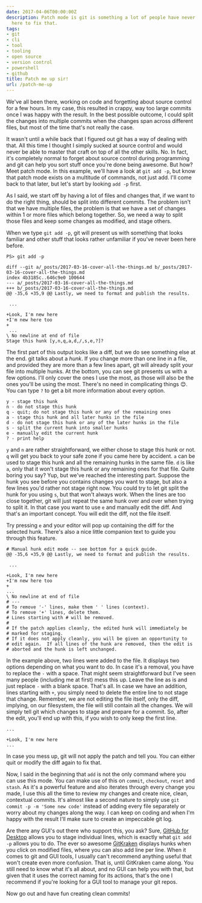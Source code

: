 ```yaml
---
date: 2017-04-06T00:00:00Z
description: Patch mode is git is something a lot of people have never heard of. I'm
  here to fix that.
tags:
- git
- cli
- tool
- tooling
- open source
- version control
- powershell
- github
title: Patch me up sir!
url: /patch-me-up
---
```


We've all been there, working on code and forgetting about source control for a few hours. In my case, this resulted in crappy, way too large commits once I was happy with the result. In the best possible outcome, I could split the changes into multiple commits when the changes span across different files, but most of the time that's not really the case.

It wasn't until a while back that I figured out git has a way of dealing with that. All this time I thought I simply sucked at source control and would never be able to master that craft on top of all the other skills. No. In fact, it's completely normal to forget about source control during programming and git can help you sort stuff once you're done being awesome. But how? Meet patch mode. In this example, we'll have a look at `git add -p`, but know that patch mode exists on a multitude of commands, not just add. I'll come back to that later, but let's start by looking `add -p` first.

As I said, we start off by having a lot of files and changes that, if we want to do the right thing, should be split into different commits. The problem isn't that we have multiple files, the problem is that we have a set of changes within 1 or more files which belong together. So, we need a way to split those files and keep some changes as modified, and stage others.

When we type `git add -p`, git will present us with something that looks familiar and other stuff that looks rather unfamiliar if you've never been here before.

    PS> git add -p

    diff --git a/_posts/2017-03-16-cover-all-the-things.md b/_posts/2017-03-16-cover-all-the-things.md
    index 4b3185c..646c9e0 100644
    --- a/_posts/2017-03-16-cover-all-the-things.md
    +++ b/_posts/2017-03-16-cover-all-the-things.md
    @@ -35,6 +35,9 @@ Lastly, we need to format and publish the results.
    
     ...
    
    +Look, I'm new here
    +I'm new here too
    +
     ...
    \ No newline at end of file
    Stage this hunk [y,n,q,a,d,/,s,e,?]?

The first part of this output looks like a diff, but we do see something else at the end. git talks about a _hunk_. If you change more than one line in a file, and provided they are more than a few lines apart, git will already split your file into multiple hunks. At the bottom, you can see git presents us with a few options. I'll only cover the ones I use the most, as those will also be the ones you'll be using the most. There's no need in complicating things 😊. You can type `?` to get a bit more information about every option.

    y - stage this hunk
    n - do not stage this hunk
    q - quit; do not stage this hunk or any of the remaining ones
    a - stage this hunk and all later hunks in the file
    d - do not stage this hunk or any of the later hunks in the file
    s - split the current hunk into smaller hunks
    e - manually edit the current hunk
    ? - print help

`y` and `n` are rather straightforward, we either chose to stage this hunk or not. `q` will get you back to your safe zone if you came here by accident. `a` can be used to stage this hunk and all the remaining hunks in the same file. `d` is like `a`, only that it won't stage this hunk or any remaining ones for that file. Quite boring you say? Yup, but we've reached the interesting part. Suppose the hunk you see before you contains changes you want to stage, but also a few lines you'd rather not stage right now. You could try to let git split the hunk for you using `s`, but that won't always work. When the lines are too close together, git will just repeat the same hunk over and over when trying to split it. In that case you want to use `e` and manually edit the diff. And that's an important concept. You will edit the diff, not the file itself.

Try pressing `e` and your editor will pop up containing the diff for the selected hunk. There's also a nice little companion text to guide you through this feature.

    # Manual hunk edit mode -- see bottom for a quick guide.
    @@ -35,6 +35,9 @@ Lastly, we need to format and publish the results.
     
     ...
     
    +Look, I'm new here
    +I'm new here too
    +
    ...
    \ No newline at end of file
    # ---
    # To remove '-' lines, make them ' ' lines (context).
    # To remove '+' lines, delete them.
    # Lines starting with # will be removed.
    # 
    # If the patch applies cleanly, the edited hunk will immediately be
    # marked for staging.
    # If it does not apply cleanly, you will be given an opportunity to
    # edit again.  If all lines of the hunk are removed, then the edit is
    # aborted and the hunk is left unchanged.

In the example above, two lines were added to the file. It displays two options depending on what you want to do. In case it's a removal, you have to replace the `-` with a space. That might seem straightforward but I've seen many people (including me at first) mess this up. Leave the line as is and just replace `-` with a blank space. That's all. In case we have an addition, lines starting with `+`, you simply need to delete the entire line to not stage that change. Remember, we are not editing the file itself, only the diff, implying, on our filesystem, the file will still contain all the changes. We will simply tell git which changes to stage and prepare for a commit. So, after the edit, you'll end up with this, if you wish to only keep the first line.

    ...
     
    +Look, I'm new here
    ...

In case you mess up, git will not apply the patch and tell you. You can either quit or modify the diff again to fix that.

Now, I said in the beginning that `add` is not the only command where you can use this mode. You can make use of this on `commit`, `checkout`, `reset` and `stash`. As it's a powerful feature and also iterates through every change you made, I use this all the time to review my changes and create nice, clean, contextual commits. It's almost like a second nature to simply use `git commit -p -m 'Some new code'` instead of adding every file separately or worry about my changes along the way. I can keep on coding and when I'm happy with the result I'll make sure to create an impeccable git log.

Are there any GUI's out there who support this, you ask? Sure, <a href="https://desktop.github.com/" target="_blank">GitHub for Desktop</a> allows you to stage individual lines, which is exactly what `git add -p` allows you to do. The ever so awesome <a href="https://www.gitkraken.com/" target="_blank">GitKraken</a> displays hunks when you click on modified files, where you can also add line per line. When it comes to git and GUI tools, I usually can't recommend anything useful that won't create even more confusion. That is, until GitKraken came along. You still need to know what it's all about, and no GUI can help you with that, but given that it uses the correct naming for its actions, that's the one I recommend if you're looking for a GUI tool to manage your git repos.

Now go out and have fun creating clean commits!